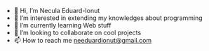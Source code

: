 - 👋 Hi, I’m Necula Eduard-Ionut
- 👀 I’m interested in extending my knowledges about programming
- 🌱 I’m currently learning Web stuff
- 💞️ I’m looking to collaborate on cool projects
- 📫 How to reach me needuardionut@gmail.com

<!---
eduardnecula/eduardnecula is a ✨ special ✨ repository because its `README.md` (this file) appears on your GitHub profile.
You can click the Preview link to take a look at your changes.
--->
